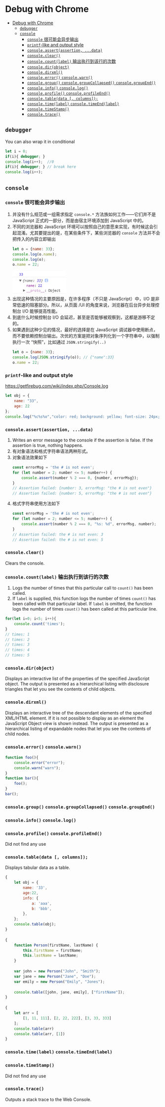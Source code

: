# Debug with Chrome


<!-- TOC -->

- [Debug with Chrome](#debug-with-chrome)
    - [`debugger`](#debugger)
    - [`console`](#console)
        - [`console` 很可能会异步输出](#console-很可能会异步输出)
        - [`printf`-like and output style](#printf-like-and-output-style)
        - [`console.assert(assertion, ...data)`](#consoleassertassertion-data)
        - [`console.clear()`](#consoleclear)
        - [`console.count(label)` 输出执行到该行的次数](#consolecountlabel-输出执行到该行的次数)
        - [`console.dir(object)`](#consoledirobject)
        - [`console.dirxml()`](#consoledirxml)
        - [`console.error()` `console.warn()`](#consoleerror-consolewarn)
        - [`console.group()` `console.groupCollapsed()` `console.groupEnd()`](#consolegroup-consolegroupcollapsed-consolegroupend)
        - [`console.info()` `console.log()`](#consoleinfo-consolelog)
        - [`console.profile()` `console.profileEnd()`](#consoleprofile-consoleprofileend)
        - [`console.table(data [, columns]);`](#consoletabledata--columns)
        - [`console.time(label)` `console.timeEnd(label)`](#consoletimelabel-consoletimeendlabel)
        - [`console.timeStamp()`](#consoletimestamp)
        - [`console.trace()`](#consoletrace)

<!-- /TOC -->


## `debugger`
You can also wrap it in conditional
```js
let i = 0;
if(i){ debugger; }
console.log(i++);  //0
if(i){ debugger; } // break here
console.log(i++);
```


## `console`
### `console` 很可能会异步输出
1. 并没有什么规范或一组需求指定 `console.*` 方法族如何工作——它们并不是 JavaScript 正式的一部分，而是由宿主环境添加到 JavaScript 中的。
2. 不同的浏览器和 JavaScript 环境可以按照自己的意愿来实现，有时候这会引起混淆。尤其要提出的是，在某些条件下，某些浏览器的 `console` 方法并不会把传入的内容立即输出
    ```js
    let o = {name: 33};
    console.log(o.name);
    console.log(o);
    o.name = 22;
    ```
    ![console](console.png)  
3. 出现这种情况的主要原因是，在许多程序（不只是 JavaScript）中，I/O 是非常低速的阻塞部分。所以，从页面 /UI 的角度来说，浏览器在后台异步处理控制台 I/O 能够提高性能。
4. 到底什么时候控制台 I/O 会延迟，甚至是否能够被观察到，这都是游移不定的。
5. 如果遇到这种少见的情况，最好的选择是在 JavaScript 调试器中使用断点，而不要依赖控制台输出。次优的方案是把对象序列化到一个字符串中，以强制执行一次 “快照”，比如通过 `JSON.stringify(..)`
    ```js
    let o = {name: 33};
    console.log(JSON.stringify(o)); // {"name":33}
    o.name = 22;
    ```


### `printf`-like and output style
https://getfirebug.com/wiki/index.php/Console.log
```js
let obj = {
    name: "33",
    age: 22
};
console.log("%c%s%o","color: red; background: yellow; font-size: 24px; font-weight: bold;", "对象引用：", obj);
```

### `console.assert(assertion, ...data)`
1. Writes an error message to the console if the assertion is false. If the assertion is true, nothing happens.
2. 有对象语法和格式字符串语法两种形式。
3. 对象语法效果如下
    ```js
    const errorMsg = 'the # is not even';
    for (let number = 2; number <= 5; number++) {
        console.assert(number % 2 === 0, {number, errorMsg});
    }
    // Assertion failed: {number: 3, errorMsg: "the # is not even"}
    // Assertion failed: {number: 5, errorMsg: "the # is not even"}
    ```
4. 格式字符串使用方法如下
    ```js
    const errorMsg = 'the # is not even';
    for (let number = 2; number <= 5; number++) {
        console.assert(number % 2 === 0, "%s: %d", errorMsg, number);
    }
    // Assertion failed: the # is not even: 3
    // Assertion failed: the # is not even: 5
    ```

### `console.clear()`
Clears the console.

### `console.count(label)` 输出执行到该行的次数
1. Logs the number of times that this particular call to `count()` has been called.
2. If `label` is supplied, this function logs the number of times `count()` has been called with that particular label. If `label` is omitted, the function logs the number of times `count()` has been called at this particular line.
```js
for(let i=0; i<5; i++){
    console.count('times');
}
// times: 1
// times: 2
// times: 3
// times: 4
// times: 5
```

### `console.dir(object)`
Displays an interactive list of the properties of the specified JavaScript object. The output is presented as a hierarchical listing with disclosure triangles that let you see the contents of child objects.

### `console.dirxml()`
Displays an interactive tree of the descendant elements of the specified XML/HTML element. If it is not possible to display as an element the JavaScript Object view is shown instead. The output is presented as a hierarchical listing
of expandable nodes that let you see the contents of child nodes.

### `console.error()` `console.warn()`
```js
function foo(){
    console.error("error");
    console.warn("warn");
}
function bar(){
    foo();
}
bar();
```

### `console.group()` `console.groupCollapsed()` `console.groupEnd()`

### `console.info()` `console.log()`

### `console.profile()` `console.profileEnd()`
Did not find any use

### `console.table(data [, columns]);`
Displays tabular data as a table.
```js
{
    let obj = {
        name: '33',
        age:22,
        info: {
            a: 'aaa',
            b: 'bbb',
        },
    };
    console.table(obj);
}

{
    function Person(firstName, lastName) {
        this.firstName = firstName;
        this.lastName = lastName;
    }

    var john = new Person("John", "Smith");
    var jane = new Person("Jane", "Doe");
    var emily = new Person("Emily", "Jones");

    console.table([john, jane, emily], ["firstName"]);
}

{
    let arr = [
        [1, 11, 111], [2, 22, 222], [3, 33, 333]
    ];
    console.table(arr)
    console.table(arr, [1])
}
```

### `console.time(label)` `console.timeEnd(label)`

### `console.timeStamp()`
Did not find any use

### `console.trace()`
Outputs a stack trace to the Web Console.
